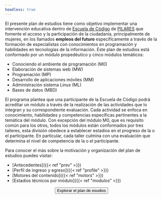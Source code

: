 ```yaml
---
headless: true
---
```

El presente plan de estudios tiene como objetivo implementar una intervención
educativa dentro de [Escuela de
Código](https://www.facebook.com/PILARES-Escuela-de-C%C3%B3digo-100494498506911/about/)
de [PILARES](https://pilares.cdmx.gob.mx/) que fomente el acceso y la
participación de la ciudadanía, principalmente de mujeres,  en los llamados
**empleos del futuro** específicamente a través de la formación de especialistas con conocimientos en programación y habilidades en tecnologías de la información. Este plan de estudios está conformado por un módulo propedéutico y cinco módulos temáticos:

* Conociendo el ambiente de programación (M0)
* Elaboración de sistemas web (MW)
* Programación (MP)
* Desarrollo de aplicaciones móviles (MM)
* Administración sistema Linux (ML)
* Bases de datos (MBD)

El programa plantea que una participante de la Escuela de Código podrá acreditar un módulo a través de la realización de las actividades que lo integran y su correspondiente evaluación. Cada actividad se enfoca en conocimiento, habilidades y competencias específicas pertinentes a la temática del módulo.  Con excepción del módulo M0, que es requisito común para los otros, todos los módulos están conformados por tres talleres, esta división obedece a establecer estadios en el progreso de la o el participante. En particular, cada taller culmina con una evaluación que determina el nivel de competencia de la o el participante. 

Para conocer el más sobre la motivación y organización del plan de estudios puedes visitar:

* [Antecedentes]({{< ref "prev" >}})
* [Perfil de ingreso y egreso]({{< ref "profile" >}})
* [Motores del contenido]({{< ref "motors" >}})
* [Estadios técnicos por módulo]({{< ref "modulos" >}})

<center>
<button type="button" class="btn btn-primary btn-lg" href='{{< ref "docs" >}}'>Explorar el plan de esudios</button>
</center>
